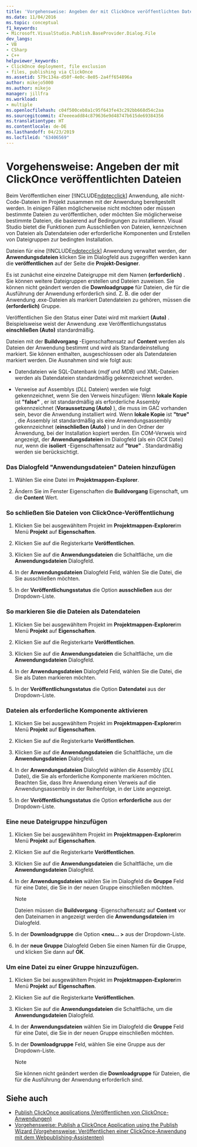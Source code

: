 ```yaml
---
title: 'Vorgehensweise: Angeben der mit ClickOnce veröffentlichten Dateien | Microsoft-Dokumentation'
ms.date: 11/04/2016
ms.topic: conceptual
f1_keywords:
- Microsoft.VisualStudio.Publish.BaseProvider.Dialog.File
dev_langs:
- VB
- CSharp
- C++
helpviewer_keywords:
- ClickOnce deployment, file exclusion
- files, publishing via ClickOnce
ms.assetid: 579c134a-d50f-4e0c-8e05-2a4ff654896a
author: mikejo5000
ms.author: mikejo
manager: jillfra
ms.workload:
- multiple
ms.openlocfilehash: c04f500ceb8a1c95f643fe43c292bb668d54c2aa
ms.sourcegitcommit: 47eeeeadd84c879636e9d48747b615de69384356
ms.translationtype: HT
ms.contentlocale: de-DE
ms.lasthandoff: 04/23/2019
ms.locfileid: "63406569"
---
```

# <a name="how-to-specify-which-files-are-published-by-clickonce"></a>Vorgehensweise: Angeben der mit ClickOnce veröffentlichten Dateien
Beim Veröffentlichen einer [!INCLUDE[ndptecclick](../deployment/includes/ndptecclick_md.md)] Anwendung, alle nicht-Code-Dateien im Projekt zusammen mit der Anwendung bereitgestellt werden. In einigen Fällen möglicherweise nicht möchten oder müssen bestimmte Dateien zu veröffentlichen, oder möchten Sie möglicherweise bestimmte Dateien, die basierend auf Bedingungen zu installieren. Visual Studio bietet die Funktionen zum Ausschließen von Dateien, kennzeichnen von Dateien als Datendateien oder erforderliche Komponenten und Erstellen von Dateigruppen zur bedingten Installation.

 Dateien für eine [!INCLUDE[ndptecclick](../deployment/includes/ndptecclick_md.md)] Anwendung verwaltet werden, der **Anwendungsdateien** klicken Sie im Dialogfeld aus zugegriffen werden kann die **veröffentlichen** auf der Seite die **Projekt-Designer**.

 Es ist zunächst eine einzelne Dateigruppe mit dem Namen **(erforderlich)** . Sie können weitere Dateigruppen erstellen und Dateien zuweisen. Sie können nicht geändert werden die **Downloadgruppe** für Dateien, die für die Ausführung der Anwendung erforderlich sind. Z. B. die oder der Anwendung .exe-Dateien als markiert Datendateien zu gehören, müssen die **(erforderlich)** Gruppe.

 Veröffentlichen Sie den Status einer Datei wird mit markiert **(Auto)** . Beispielsweise weist der Anwendung .exe Veröffentlichungsstatus **einschließen (Auto)** standardmäßig.

 Dateien mit der **Buildvorgang** -Eigenschaftensatz auf **Content** werden als Dateien der Anwendung bestimmt und wird als Standardeinstellung markiert. Sie können enthalten, ausgeschlossen oder als Datendateien markiert werden. Die Ausnahmen sind wie folgt aus:

- Datendateien wie SQL-Datenbank (*mdf* und *MDB*) und XML-Dateien werden als Datendateien standardmäßig gekennzeichnet werden.

- Verweise auf Assemblys (*DLL* Dateien) werden wie folgt gekennzeichnet, wenn Sie den Verweis hinzufügen: Wenn **lokale Kopie** ist **"false"** , er ist standardmäßig als erforderliche Assembly gekennzeichnet (**Voraussetzung (Auto)** ), die muss im GAC vorhanden sein, bevor die Anwendung installiert wird. Wenn **lokale Kopie** ist **"true"** , die Assembly ist standardmäßig als eine Anwendungsassembly gekennzeichnet (**einschließen (Auto)** ) und in den Ordner der Anwendung, bei der Installation kopiert werden. Ein COM-Verweis wird angezeigt, der **Anwendungsdateien** im Dialogfeld (als ein *OCX* Datei) nur, wenn die **isoliert** -Eigenschaftensatz auf **"true"** . Standardmäßig werden sie berücksichtigt.

### <a name="to-add-files-to-the-application-files-dialog-box"></a>Das Dialogfeld "Anwendungsdateien" Dateien hinzufügen

1. Wählen Sie eine Datei im **Projektmappen-Explorer**.

2. Ändern Sie im Fenster Eigenschaften die **Buildvorgang** Eigenschaft, um die **Content** Wert.

### <a name="to-exclude-files-from-clickonce-publishing"></a>So schließen Sie Dateien von ClickOnce-Veröffentlichung

1. Klicken Sie bei ausgewähltem Projekt im **Projektmappen-Explorer**im Menü **Projekt** auf **Eigenschaften**.

2. Klicken Sie auf die Registerkarte **Veröffentlichen**.

3. Klicken Sie auf die **Anwendungsdateien** die Schaltfläche, um die **Anwendungsdateien** Dialogfeld.

4. In der **Anwendungsdateien** Dialogfeld Feld, wählen Sie die Datei, die Sie ausschließen möchten.

5. In der **Veröffentlichungsstatus** die Option **ausschließen** aus der Dropdown-Liste.

### <a name="to-mark-files-as-data-files"></a>So markieren Sie die Dateien als Datendateien

1. Klicken Sie bei ausgewähltem Projekt im **Projektmappen-Explorer**im Menü **Projekt** auf **Eigenschaften**.

2. Klicken Sie auf die Registerkarte **Veröffentlichen**.

3. Klicken Sie auf die **Anwendungsdateien** die Schaltfläche, um die **Anwendungsdateien** Dialogfeld.

4. In der **Anwendungsdateien** Dialogfeld Feld, wählen Sie die Datei, die Sie als Daten markieren möchten.

5. In der **Veröffentlichungsstatus** die Option **Datendatei** aus der Dropdown-Liste.

### <a name="to-mark-files-as-prerequisites"></a>Dateien als erforderliche Komponente aktivieren

1. Klicken Sie bei ausgewähltem Projekt im **Projektmappen-Explorer**im Menü **Projekt** auf **Eigenschaften**.

2. Klicken Sie auf die Registerkarte **Veröffentlichen**.

3. Klicken Sie auf die **Anwendungsdateien** die Schaltfläche, um die **Anwendungsdateien** Dialogfeld.

4. In der **Anwendungsdateien** Dialogfeld wählen die Assembly (*DLL* Datei), die Sie als erforderliche Komponente markieren möchten. Beachten Sie, dass Ihre Anwendung einen Verweis auf die Anwendungsassembly in der Reihenfolge, in der Liste angezeigt.

5. In der **Veröffentlichungsstatus** die Option **erforderliche** aus der Dropdown-Liste.

### <a name="to-add-a-new-file-group"></a>Eine neue Dateigruppe hinzufügen

1. Klicken Sie bei ausgewähltem Projekt im **Projektmappen-Explorer**im Menü **Projekt** auf **Eigenschaften**.

2. Klicken Sie auf die Registerkarte **Veröffentlichen**.

3. Klicken Sie auf die **Anwendungsdateien** die Schaltfläche, um die **Anwendungsdateien** Dialogfeld.

4. In der **Anwendungsdateien** wählen Sie im Dialogfeld die **Gruppe** Feld für eine Datei, die Sie in der neuen Gruppe einschließen möchten.

    > [!NOTE]
    > Dateien müssen die **Buildvorgang** -Eigenschaftensatz auf **Content** vor den Dateinamen in angezeigt werden die **Anwendungsdateien** im Dialogfeld.

5. In der **Downloadgruppe** die Option  **\<neu... >** aus der Dropdown-Liste.

6. In der **neue Gruppe** Dialogfeld Geben Sie einen Namen für die Gruppe, und klicken Sie dann auf **OK**.

### <a name="to-add-a-file-to-a-group"></a>Um eine Datei zu einer Gruppe hinzuzufügen.

1. Klicken Sie bei ausgewähltem Projekt im **Projektmappen-Explorer**im Menü **Projekt** auf **Eigenschaften**.

2. Klicken Sie auf die Registerkarte **Veröffentlichen**.

3. Klicken Sie auf die **Anwendungsdateien** die Schaltfläche, um die **Anwendungsdateien** Dialogfeld.

4. In der **Anwendungsdateien** wählen Sie im Dialogfeld die **Gruppe** Feld für eine Datei, die Sie in der neuen Gruppe einschließen möchten.

5. In der **Downloadgruppe** Feld, wählen Sie eine Gruppe aus der Dropdown-Liste.

    > [!NOTE]
    > Sie können nicht geändert werden die **Downloadgruppe** für Dateien, die für die Ausführung der Anwendung erforderlich sind.

## <a name="see-also"></a>Siehe auch
- [Publish ClickOnce applications (Veröffentlichen von ClickOnce-Anwendungen)](../deployment/publishing-clickonce-applications.md)
- [Vorgehensweise: Publish a ClickOnce Application using the Publish Wizard (Vorgehensweise: Veröffentlichen einer ClickOnce-Anwendung mit dem Webpublishing-Assistenten)](../deployment/how-to-publish-a-clickonce-application-using-the-publish-wizard.md)